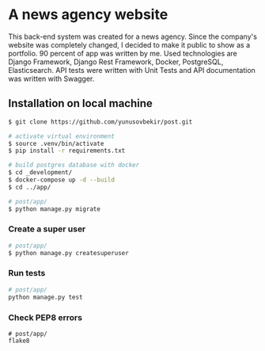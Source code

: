 # A news agency website
This back-end system was created for a news agency. Since the company's website was completely changed, I decided to make it public to show as a portfolio.
90 percent of app was written by me. Used technologies are Django Framework, Django Rest Framework, Docker, PostgreSQL, Elasticsearch. 
API tests were written with Unit Tests and API documentation was written with Swagger. 

## Installation on local machine
```sh
$ git clone https://github.com/yunusovbekir/post.git

# activate virtual environment
$ source .venv/bin/activate
$ pip install -r requirements.txt

# build postgres database with docker
$ cd _development/
$ docker-compose up -d --build
$ cd ../app/

# post/app/
$ python manage.py migrate
```

### Create a super user
```sh
# post/app/
$ python manage.py createsuperuser
```

### Run tests
```sh
# post/app/
python manage.py test
```

### Check PEP8 errors
```
# post/app/
flake8
```


